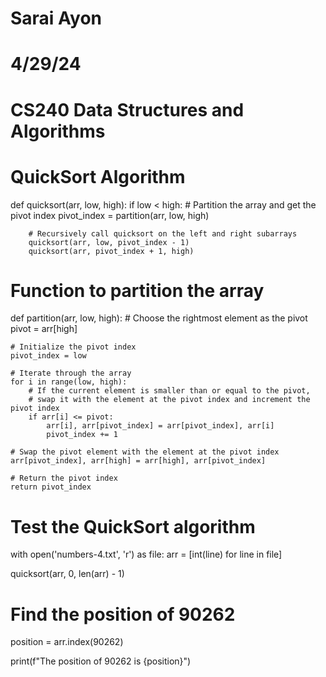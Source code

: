 # Sarai Ayon
# 4/29/24
# CS240 Data Structures and Algorithms
# QuickSort Algorithm

def quicksort(arr, low, high):
    if low < high:
        # Partition the array and get the pivot index
        pivot_index = partition(arr, low, high)
        
        # Recursively call quicksort on the left and right subarrays
        quicksort(arr, low, pivot_index - 1)
        quicksort(arr, pivot_index + 1, high)

# Function to partition the array
def partition(arr, low, high):
    # Choose the rightmost element as the pivot
    pivot = arr[high]
    
    # Initialize the pivot index
    pivot_index = low
    
    # Iterate through the array
    for i in range(low, high):
        # If the current element is smaller than or equal to the pivot,
        # swap it with the element at the pivot index and increment the pivot index
        if arr[i] <= pivot:
            arr[i], arr[pivot_index] = arr[pivot_index], arr[i]
            pivot_index += 1
    
    # Swap the pivot element with the element at the pivot index
    arr[pivot_index], arr[high] = arr[high], arr[pivot_index]
    
    # Return the pivot index
    return pivot_index

# Test the QuickSort algorithm
with open('numbers-4.txt', 'r') as file:
    arr = [int(line) for line in file]
    
quicksort(arr, 0, len(arr) - 1)

# Find the position of 90262
position = arr.index(90262)

print(f"The position of 90262 is {position}")
